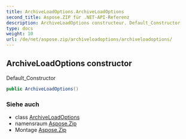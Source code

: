 ```yaml
---
title: ArchiveLoadOptions.ArchiveLoadOptions
second_title: Aspose.ZIP für .NET-API-Referenz
description: ArchiveLoadOptions constructeur. Default_Constructor
type: docs
weight: 10
url: /de/net/aspose.zip/archiveloadoptions/archiveloadoptions/
---
```

## ArchiveLoadOptions constructor

Default_Constructor

```csharp
public ArchiveLoadOptions()
```

### Siehe auch

* class [ArchiveLoadOptions](../)
* namensraum [Aspose.Zip](../../archiveloadoptions/)
* Montage [Aspose.Zip](../../../)


